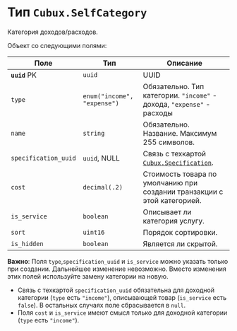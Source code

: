 Тип `Cubux.SelfCategory`
=======================

Категория доходов/расходов.

Объект со следующими полями:

Поле | Тип | Описание
---- | --- | --------
**`uuid`** PK | `uuid`    | UUID
`type` | `enum("income", "expense")` | Обязательно. Тип категории. `"income"` - дохода, `"expense"` - расходы
`name`        | `string`  | Обязательно. Название. Максимум 255 символов.
`specification_uuid` | `uuid`, NULL | Связь с техкартой [`Cubux.Specification`][Cubux.Specification].
`cost`    | `decimal(.2)` | Стоимость товара по умолчанию при создании транзакции с этой категорией.
`is_service`  | `boolean` | Описывает ли категория услугу.
`sort`        | `uint16`  | Порядок сортировки.
`is_hidden`   | `boolean` | Является ли скрытой.

**Важно**: Поля `type`,`specification_uuid` и `is_service` можно указать только
при создании. Дальнейшее изменение невозможно. Вместо изменения этих полей
используйте замену категории на новую.

*   Связь с техкартой `specification_uuid` обязательна для доходной категории
    (`type` есть `"income"`), описывающей товар (`is_service` есть `false`).
    В остальных случаях поле сбрасывается в `null`.
*   Поля `cost` и `is_service` имеют смысл только для доходной категории (`type`
    есть `"income"`).

[Cubux.Specification]: ./specification.md
